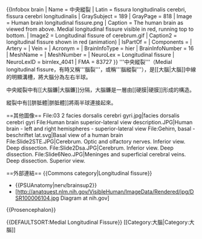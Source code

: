 {{Infobox brain
| Name = 中央縱裂
| Latin = fissura longitudinalis cerebri, fissura cerebri longitudinalis
| GraySubject = 189
| GrayPage = 818
| Image = Human brain longitudinal fissure.png
| Caption = The human brain as viewed from above. Medial longitudinal fissure visible in red, running top to bottom.
| Image2 = Longitudinal fissure of cerebrum.gif
| Caption2 = longitudinal fissure shown in red (animation)
| IsPartOf =
| Components =
| Artery =
| Vein =
| Acronym =
| BrainInfoType = hier
| BrainInfoNumber = 16
| MeshName =
| MeshNumber =
| NeuroLex = Longitudinal fissure
| NeuroLexID = birnlex_4041
| FMA = 83727
}}
'''中央縱裂'''（Medial longitudinal fissure，有時又稱'''腦裂'''，或稱'''腦縱裂'''），是[[大腦|大腦]]中線的明顯溝槽，將大腦分為左右半球。

中央縱裂中有[[大腦鐮|大腦鐮]]分隔，大腦鐮是一層由[[硬膜|硬膜]]形成的構造。

縱裂中有[[胼胝體|胼胝體]]將兩半球連接起來。

==其他圖像==
<gallery>
 File:03 2 facies dorsalis cerebri gyri.jpg|facies dorsalis cerebri gyri
 File:Human brain superior-lateral view description.JPG|Human brain - left and right hemispheres - superior-lateral view
 File:Gehirn, basal - beschriftet lat.svg|Basal view of a human brain
 File:Slide2STE.JPG|Cerebrum. Optic and olfactory nerves. Inferior view. Deep dissection.
 File:Slide2Dsa.JPG|Cerebrum. Inferior view. Deep dissection.
 File:Slide6Neo.JPG|Meninges and superficial cerebral veins. Deep dissection. Superior view.
</gallery>

==外部連結==
{{Commons category|Longitudinal fissure}}
* {{PSUAnatomy|nerv/brainsup2}}
* [http://anatquest.nlm.nih.gov/VisibleHuman/ImageData/Rendered/jpg/DSR100006104.jpg Diagram at nih.gov]

{{Prosencephalon}}

{{DEFAULTSORT:Medial Longitudinal Fissure}}
[[Category:大腦|Category:大腦]]